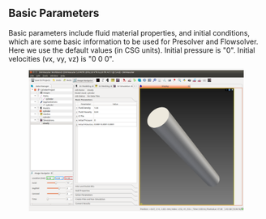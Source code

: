 ## Basic Parameters

Basic parameters include fluid material properties, and initial conditions, which are some basic information to be used for Presolver and Flowsolver. Here we use the default values (in CSG units). Initial pressure is "0". Initial velocities (vx, vy, vz) is "0 0 0".

<figure>
  <img class="svImg svImgXl"  src="documentation/flowsolver/imgs/basic.png"> 
  <figcaption class="svCaption" ></figcaption>
</figure>
